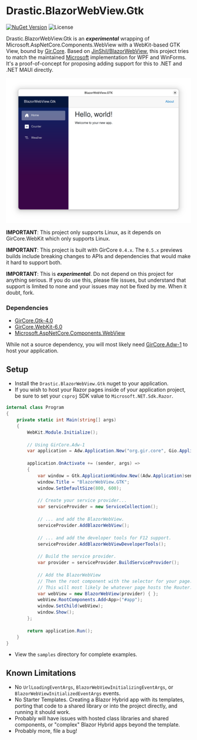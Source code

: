 # Drastic.BlazorWebView.Gtk

[![NuGet Version](https://img.shields.io/nuget/v/Drastic.BlazorWebView.Gtk.svg)](https://www.nuget.org/packages/Drastic.BlazorWebView.Gtk/) ![License](https://img.shields.io/badge/License-MIT-blue.svg)

Drastic.BlazorWebView.Gtk is an *__experimental__* wrapping of Microsoft.AspNetCore.Components.WebView with a WebKit-based GTK View, bound by [Gir.Core](https://github.com/gircore/gir.core). Based on [JinShil/BlazorWebView](https://github.com/JinShil/BlazorWebView), this project tries to match the maintained [Microsoft](https://github.com/dotnet/maui/tree/main/src/BlazorWebView) implementation for WPF and WinForms. It's a proof-of-concept for proposing adding support for this to .NET and .NET MAUI directly.

![image](https://raw.githubusercontent.com/drasticactions/Drastic.BlazorWebView.Gtk/main/.github/images/gtkwebview.png)

__IMPORTANT__: This project only supports Linux, as it depends on GirCore.WebKit which only supports Linux. 

__IMPORTANT__: This project is built with GirCore `0.4.x`. The `0.5.x` previews builds include breaking changes to APIs and dependencies that would make it hard to support both. 

__IMPORTANT__: This is *__experimental__*. Do not depend on this project for anything serious. If you do use this, please file issues, but understand that support is limited to none and your issues may not be fixed by me. When it doubt, fork.

### Dependencies
- [GirCore.Gtk-4.0](https://www.nuget.org/packages/GirCore.Gtk-4.0)
- [GirCore.WebKit-6.0](https://www.nuget.org/packages/GirCore.WebKit-6.0)
- [Microsoft.AspNetCore.Components.WebView](https://www.nuget.org/packages/Microsoft.AspNetCore.Components.WebView)

While not a source dependency, you will most likely need [GirCore.Adw-1](https://www.nuget.org/packages/GirCore.Adw-1) to host your application.

## Setup
- Install the `Drastic.BlazorWebView.Gtk` nuget to your application.
- If you wish to host your Razor pages inside of your application project, be sure to set your `csproj` SDK value to `Microsoft.NET.Sdk.Razor`.

```csharp
internal class Program
{
    private static int Main(string[] args)
    {
        WebKit.Module.Initialize();

        // Using GirCore.Adw-1
        var application = Adw.Application.New("org.gir.core", Gio.ApplicationFlags.FlagsNone);

        application.OnActivate += (sender, args) =>
        {
            var window = Gtk.ApplicationWindow.New((Adw.Application)sender);
            window.Title = "BlazorWebView.GTK";
            window.SetDefaultSize(800, 600);

            // Create your service provider...
            var serviceProvider = new ServiceCollection();

            // ... and add the BlazorWebView.
            serviceProvider.AddBlazorWebView();

            // ... and add the developer tools for F12 support.
            serviceProvider.AddBlazorWebViewDeveloperTools();

            // Build the service provider.
            var provider = serviceProvider.BuildServiceProvider();

            // Add the BlazorWebView
            // Then the root component with the selector for your page.
            // This will most likely be whatever page hosts the Router.
            var webView = new BlazorWebView(provider) { };
            webView.RootComponents.Add<App>("#app");
            window.SetChild(webView);
            window.Show();
        };

        return application.Run();
    }
}
```
- View the `samples` directory for complete examples.

## Known Limitations
- No `UrlLoadingEventArgs`, `BlazorWebViewInitializingEventArgs`, or `BlazorWebViewInitializedEventArgs` events.
- No Starter Templates. Creating a Blazor Hybrid app with its templates, porting that code to a shared library or into the project directly, and running it should work.
- Probably will have issues with hosted class libraries and shared components, or "complex" Blazor Hybrid apps beyond the template.
- Probably more, file a bug! 
